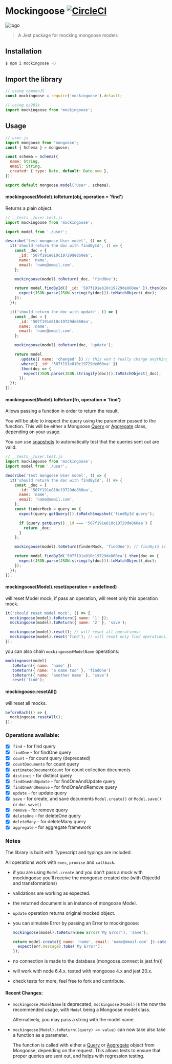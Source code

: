 # Mockingoose [![CircleCI](https://circleci.com/gh/alonronin/mockingoose/tree/master.svg?style=svg)](https://circleci.com/gh/alonronin/mockingoose/tree/master)

![logo]

> A Jest package for mocking mongoose models

## Installation

```bash
$ npm i mockingoose -D
```

## Import the library

```js
// using commonJS
const mockingoose = require('mockingoose').default;

// using es201x
import mockingoose from 'mockingoose';
```

## Usage

```js
// user.js
import mongoose from 'mongoose';
const { Schema } = mongoose;

const schema = Schema({
  name: String,
  email: String,
  created: { type: Date, default: Date.now },
});

export default mongoose.model('User', schema);
```

#### mockingoose(Model).toReturn(obj, operation = 'find')

Returns a plain object.

```js
// __tests__/user.test.js
import mockingoose from 'mockingoose';

import model from './user';

describe('test mongoose User model', () => {
  it('should return the doc with findById', () => {
    const _doc = {
      _id: '507f191e810c19729de860ea',
      name: 'name',
      email: 'name@email.com',
    };

    mockingoose(model).toReturn(_doc, 'findOne');

    return model.findById({ _id: '507f191e810c19729de860ea' }).then(doc => {
      expect(JSON.parse(JSON.stringify(doc))).toMatchObject(_doc);
    });
  });

  it('should return the doc with update', () => {
    const _doc = {
      _id: '507f191e810c19729de860ea',
      name: 'name',
      email: 'name@email.com',
    };

    mockingoose(model).toReturn(doc, 'update');

    return model
      .update({ name: 'changed' }) // this won't really change anything
      .where({ _id: '507f191e810c19729de860ea' })
      .then(doc => {
        expect(JSON.parse(JSON.stringify(doc))).toMatchObject(_doc);
      });
  });
});
```

#### mockingoose(Model).toReturn(fn, operation = 'find')

Allows passing a function in order to return the result.

You will be able to inspect the query using the parameter passed to the function. This will be either a Mongoose [Query](https://mongoosejs.com/docs/api.html#Query) or [Aggregate](https://mongoosejs.com/docs/api.html#Aggregate) class, depending on your usage.

You can use [snapshots](https://jestjs.io/docs/en/snapshot-testing) to automatically test that the queries sent out are valid.

```js
// __tests__/user.test.js
import mockingoose from 'mockingoose';
import model from './user';

describe('test mongoose User model', () => {
  it('should return the doc with findById', () => {
    const _doc = {
      _id: '507f191e810c19729de860ea',
      name: 'name',
      email: 'name@email.com',
    };
    const finderMock = query => {
      expect(query.getQuery()).toMatchSnapshot('findById query');

      if (query.getQuery()._id === '507f191e810c19729de860ea') {
        return _doc;
      }
    };

    mockingoose(model).toReturn(finderMock, 'findOne'); // findById is findOne

    return model.findById('507f191e810c19729de860ea').then(doc => {
      expect(JSON.parse(JSON.stringify(doc))).toMatchObject(_doc);
    });
  });
});
```

#### mockingoose(Model).reset(operation = undefined)

will reset Model mock, if pass an operation, will reset only this operation mock.

```js
it('should reset model mock', () => {
  mockingoose(model).toReturn({ name: '1' });
  mockingoose(model).toReturn({ name: '2' }, 'save');

  mockingoose(model).reset(); // will reset all operations;
  mockingoose(model).reset('find'); // will reset only find operations;
});
```

you can also chain `mockingoose#ModelName` operations:

```js
mockingoose(model)
  .toReturn({ name: 'name' })
  .toReturn({ name: 'a name too' }, 'findOne')
  .toReturn({ name: 'another name' }, 'save')
  .reset('find');
```

#### mockingoose.resetAll()

will reset all mocks.

```js
beforeEach(() => {
  mockingoose.resetAll();
});
```

### Operations available:

- [x] `find` - for find query
- [x] `findOne` - for findOne query
- [x] `count` - for count query (deprecated)
- [x] `countDocuments` for count query
- [x] `estimatedDocumentCount` for count collection documents
- [x] `distinct` - for distinct query
- [x] `findOneAndUpdate` - for findOneAndUpdate query
- [x] `findOneAndRemove` - for findOneAndRemove query
- [x] `update` - for update query
- [x] `save` - for create, and save documents `Model.create()` or `Model.save()` or `doc.save()`
- [x] `remove` - for remove query
- [x] `deleteOne` - for deleteOne query
- [x] `deleteMany` - for deleteMany query
- [x] `aggregate` - for aggregate framework

### Notes

The library is built with Typescript and typings are included.

All operations work with `exec`, `promise` and `callback`.

- if you are using `Model.create` and you don't pass a mock with mockingoose you'll receive the mongoose created doc (with ObjectId and transformations)

- validations are working as expected.

- the returned document is an instance of mongoose Model.

- `update` operation returns original mocked object.

- you can simulate Error by passing an Error to mockingoose:

  ```js
  mockingoose(model).toReturn(new Error('My Error'), 'save');

  return model.create({ name: 'name', email: 'name@email.com' }).catch(err => {
    expect(err.message).toBe('My Error');
  });
  ```

- no connection is made to the database (mongoose.connect is jest.fn())

- will work with node 6.4.x. tested with mongoose 4.x and jest 20.x.

- check tests for more, feel free to fork and contribute.

#### Recent Changes:

- `mockingoose.ModelName` is deprecated, `mockingoose(Model)` is the now the recommended usage, with `Model` being a Mongoose model class. 

  Alternatively, you may pass a string with the model name.

- `mockingoose(Model).toReturn((query) => value)` can now take also take a function as a parameter. 

  The function is called with either a [Query](https://mongoosejs.com/docs/api.html#Query) or [Aggregate](https://mongoosejs.com/docs/api.html#Aggregate) object from Mongoose, depending on the request. This allows tests to ensure that proper queries are sent out, and helps with regression testing.

[logo]: http://animals.sandiegozoo.org/sites/default/files/2016-12/DwarfMongoose_ZN.jpg

